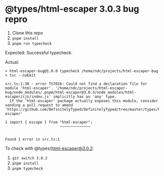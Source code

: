 # @types/html-escaper 3.0.3 bug repro

1. Clone this repo
2. `pnpm install`
3. `pnpm run typecheck`

Expected: Successful typecheck.

Actual:

```
> html-escaper-bug@1.0.0 typecheck /home/ndc/projects/html-escaper-bug
> tsc --noEmit

src.ts:1:38 - error TS7016: Could not find a declaration file for module 'html-escaper'. '/home/ndc/projects/html-escaper-bug/node_modules/.pnpm/html-escaper@3.0.3/node_modules/html-escaper/cjs/index.js' implicitly has an 'any' type.
  If the 'html-escaper' package actually exposes this module, consider sending a pull request to amend 'https://github.com/DefinitelyTyped/DefinitelyTyped/tree/master/types/html-escaper'

1 import { escape } from "html-escaper";
                         ~~~~~~~~~~~~~~


Found 1 error in src.ts:1
```

To check with @types/html-escaper@3.0.2:

1. `git switch 3.0.2`
2. `pnpm install`
3. `pnpm typecheck`
